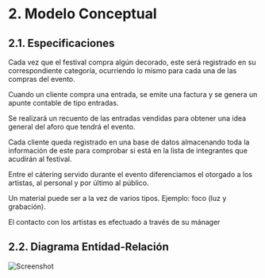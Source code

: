 # 2. Modelo Conceptual
## 2.1. Especificaciones

Cada vez que el festival compra algún decorado, este será registrado en su correspondiente categoría,
ocurriendo lo mismo para cada una de las compras del evento.

Cuando un cliente compra una entrada, se emite una factura y se genera un apunte contable de tipo
entradas.

Se realizará un recuento de las entradas vendidas para obtener una idea general del aforo que tendrá
el evento.

Cada cliente queda registrado en una base de datos almacenando toda la información de este para
comprobar si está en la lista de integrantes que acudirán al festival.

Entre el cátering servido durante el evento diferenciamos el otorgado a los artistas, al personal y
por último al público.

Un material puede ser a la vez de varios tipos. Ejemplo: foco (luz y grabación).

El contacto con los artistas es efectuado a través de su mánager

## 2.2. Diagrama Entidad-Relación
![Screenshot](../images/Diagrama-entidad-relación.png)